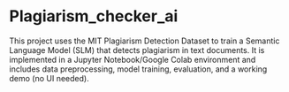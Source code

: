 # Plagiarism_checker_ai
This project uses the MIT Plagiarism Detection Dataset to train a Semantic Language Model (SLM) that detects plagiarism in text documents. It is implemented in a Jupyter Notebook/Google Colab environment and includes data preprocessing, model training, evaluation, and a working demo (no UI needed).

